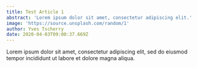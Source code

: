 ```yaml
---
title: Test Article 1
abstract: 'Lorem ipsum dolor sit amet, consectetur adipiscing elit.'
image: 'https://source.unsplash.com/random/1'
author: Yves Tscherry
date: 2020-04-03T09:00:37.669Z
---
```

Lorem ipsum dolor sit amet, consectetur adipiscing elit, sed do eiusmod tempor incididunt ut labore et dolore magna aliqua.

